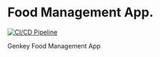 # Food Management App. 
[![CI/CD Pipeline](https://github.com/david-inusah/foodmgt/actions/workflows/ci-cd.yml/badge.svg?branch=master)](https://github.com/david-inusah/foodmgt/actions/workflows/ci-cd.yml)

Genkey Food Management App
